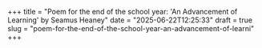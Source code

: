 +++
title = "Poem for the end of the school year: 'An Advancement of Learning' by Seamus Heaney"
date = "2025-06-22T12:25:33"
draft = true
slug = "poem-for-the-end-of-the-school-year-an-advancement-of-learni"
+++
